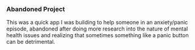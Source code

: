 ### Abandoned Project
This was a quick app I was building to help someone in an anxiety/panic episode, abandoned after doing more research into the nature of mental health issues and realizing that sometimes something like a panic button can be detrimental.
